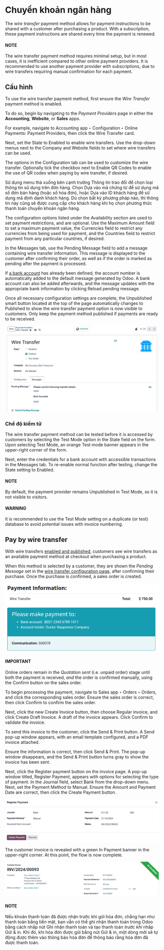 # Chuyển khoản ngân hàng

The *wire transfer* payment method allows for payment instructions to be shared with a customer
after purchasing a product. With a subscription, these payment instructions are shared every time
the payment is renewed.

#### NOTE
The wire transfer payment method requires minimal setup, but in most cases, it is inefficient
compared to other online payment providers. It is recommended to use another payment provider
with subscriptions, due to wire transfers requiring manual confirmation for each payment.

<a id="subscriptions-wire-transfer-configuration"></a>

## Cấu hình

To use the wire transfer payment method, first ensure the *Wire Transfer* payment method is enabled.

To do so, begin by navigating to the *Payment Providers* page in either the **Accounting**,
**Website**, or **Sales** apps.

For example, navigate to Accounting app ‣ Configuration ‣ Online Payments:
Payment Providers, then click the Wire Transfer card.

Next, set the State to Enabled to enable wire transfers. Use the drop-down
menus next to the Company and Website fields to set where wire transfers can
be used.

The options in the Configuration tab can be used to customize the wire transfer.
Optionally tick the checkbox next to Enable QR Codes to enable the use of QR codes when
paying by wire transfer, if desired.

Sử dụng menu thả xuống bên cạnh trường Thông tin trao đổi để chọn loại thông tin sử dụng trên đơn hàng. Chọn Dựa vào mã chứng từ để sử dụng mã số đơn bán hàng (hoặc số hóa đơn), hoặc Dựa vào ID khách hàng để sử dụng mã định danh khách hàng.  Dù chọn bất kỳ phương pháp nào, thì thông tin này cũng sẽ được cung cấp cho khách hàng khi họ chọn phương thức thanh toán chuyển khoản ngân hàng.

The configuration options listed under the Availability section are used to set payment
restrictions, and are optional. Use the Maximum Amount field to set a maximum payment
value, the Currencies field to restrict any currencies from being used for payment, and
the Countries field to restrict payment from any particular countries, if desired.

In the Messages tab, use the Pending Message field to add a message
containing wire transfer information. This message is displayed to the customer after confirming
their order, as well as if the order is marked as pending after the payment is processed.

If [a bank account](applications/finance/accounting/bank.md) has already been defined, the account
number is automatically added to the default message generated by Odoo. A bank account can also be
added afterwards, and the message updates with the appropriate bank information by clicking
<i class="fa fa-refresh"></i> Reload pending message.

Once all necessary configuration settings are complete, the <i class="fa fa-eye-slash"></i>
Unpublished smart button located at the top of the page automatically changes to
<i class="fa fa-globe"></i> Published to show the wire transfer payment option is now visible
to customers. Only keep the payment method published if payments are ready to be received.

![The wire transfer card enabled and published.](../../../../.gitbook/assets/wire-transfer-published.png)

### Chế độ kiểm tử

The wire transfer payment method can be tested before it is accessed by customers by selecting the
Test Mode option in the State field on the form. Upon selecting
Test Mode, an orange Test mode banner appears in the upper-right corner of
the form.

Next, enter the credentials for a bank account with accessible transactions in the
Messages tab. To re-enable normal function after testing, change the State
setting to Enabled.

#### NOTE
By default, the payment provider remains Unpublished in Test Mode, so it
is not visible to visitors.

#### WARNING
It is recommended to use the Test Mode setting on a duplicate (or test) database to
avoid potential issues with invoice numbering.

<a id="subscriptions-wire-transfer-payment"></a>

## Pay by wire transfer

With wire transfers [enabled and published](#subscriptions-wire-transfer-configuration),
customers see wire transfers as an available payment method at checkout when purchasing a product.

When this method is selected by a customer, they are shown the *Pending Message* set in the
[wire transfer configuration page](#subscriptions-wire-transfer-configuration), after
confirming their purchase. Once the purchase is confirmed, a sales order is created.

![The wire transfer pending message shown to customers.](../../../../.gitbook/assets/payment-instructions-checkout.png)

#### IMPORTANT
Online orders remain in the *Quotation sent* (i.e. unpaid order) stage until both the payment is
received, *and* the order is confirmed manually, using the Confirm button on the
sales order.

To begin processing the payment, navigate to Sales app ‣ Orders ‣ Orders, and
click the corresponding sales order. Ensure the sales order is correct, then click
Confirm to confirm the sales order.

Next, click the new Create Invoice button, then choose Regular invoice, and
click Create Draft Invoice. A draft of the invoice appears. Click Confirm to
validate the invoice.

To send this invoice to the customer, click the Send & Print button. A Send
pop-up window appears, with an email template configured, and a PDF invoice attached.

Ensure the information is correct, then click Send & Print. The pop-up window
disappears, and the Send & Print button turns gray to show the invoice has been sent.

Next, click the Register payment button on the invoice page. A pop-up window titled,
Register Payment, appears with options for selecting the type of payment. In the
Journal field, select Bank from the drop-down menu. Next, set the
Payment Method to Manual. Ensure the Amount and
Payment Date are correct, then click the Create Payment button.

![The register payment pop-up window.](../../../../.gitbook/assets/register-payment1.png)

The customer invoice is revealed with a green In Payment banner in the upper-right
corner. At this point, the flow is now complete.

![The green in payment banner displayed on the invoice.](../../../../.gitbook/assets/in-payment-banner.png)

#### NOTE
Nếu khoản thanh toán đã được nhận trước khi gửi hóa đơn, chẳng hạn như thanh toán bằng tiền mặt, bạn vẫn có thể ghi nhận thanh toán trong Odoo bằng cách nhấp nút Ghi nhận thanh toán và tạo thanh toán *trước khi* nhấp Gửi & in. Khi đó, khi hóa đơn được gửi bằng nút Gửi & in, một dòng mới sẽ tự động được thêm vào thông báo hóa đơn để thông báo rằng hóa đơn đã được thanh toán.

